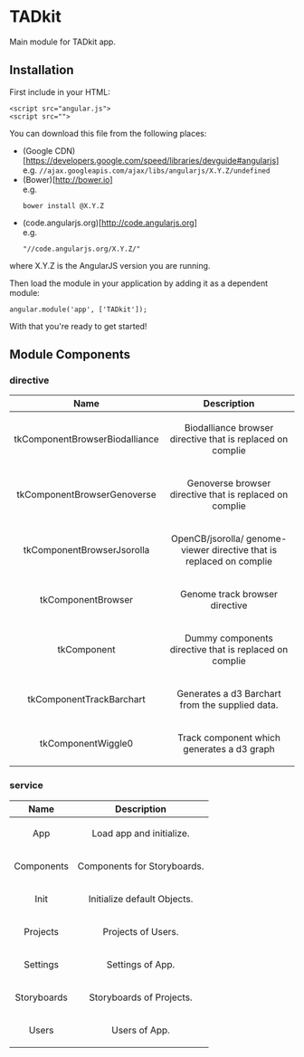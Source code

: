 
# TADkit

Main module for TADkit app.


## Installation

First include  in your HTML:

```
<script src="angular.js">
<script src="">
```

You can download this file from the following places:

* (Google CDN)[https://developers.google.com/speed/libraries/devguide#angularjs]<br>e.g. <code>//ajax.googleapis.com/ajax/libs/angularjs/X.Y.Z/undefined</code>
* (Bower)[http://bower.io]<br>e.g. <pre><code>bower install @X.Y.Z</code></pre>
* (code.angularjs.org)[http://code.angularjs.org]<br>e.g. <pre><code>&quot;//code.angularjs.org/X.Y.Z/&quot;</code></pre>

where X.Y.Z is the AngularJS version you are running.

Then load the module in your application by adding it as a dependent module:

```
angular.module('app', ['TADkit']);
```

With that you&apos;re ready to get started!




## Module Components

### directive

| Name | Description |
| :--: | :--: |
| tkComponentBrowserBiodalliance | <p>Biodalliance browser directive that is replaced on complie</p>  |
| tkComponentBrowserGenoverse | <p>Genoverse browser directive that is replaced on complie</p>  |
| tkComponentBrowserJsorolla | <p>OpenCB/jsorolla/    genome-viewer directive that is replaced on complie</p>  |
| tkComponentBrowser | <p>Genome track browser directive</p>  |
| tkComponent | <p>Dummy components directive that is replaced on complie</p>  |
| tkComponentTrackBarchart | <p>Generates a d3 Barchart from the supplied data.</p>  |
| tkComponentWiggle0 | <p>Track component which generates a d3 graph</p>  |


### service

| Name | Description |
| :--: | :--: |
| App | <p>Load app and initialize.</p>  |
| Components | <p>Components for Storyboards.</p>  |
| Init | <p>Initialize default Objects.</p>  |
| Projects | <p>Projects of Users.</p>  |
| Settings | <p>Settings of App.</p>  |
| Storyboards | <p>Storyboards of Projects.</p>  |
| Users | <p>Users of App.</p>  |








